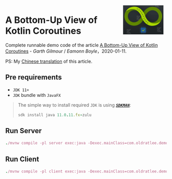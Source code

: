 <img src="kotlin-coroutines.png" vspace="10px" hspace="10px" align="right" width="25%" >

# A Bottom-Up View of Kotlin Coroutines

Complete runnable demo code of the article [A Bottom-Up View of Kotlin Coroutines](https://www.infoq.com/articles/kotlin-coroutines-bottom-up/) - _Garth Gilmour_ / _Eamonn Boyle_，2020-01-11.

PS: My [Chinese translation](https://github.com/oldratlee/translations/blob/master/kotlin-coroutines-bottom-up/README.md) of this article.

## Pre requirements

- `JDK 11+`
- `JDK` bundle with `JavaFX`

> The simple way to install required `JDK` is using [**_`SDKMAN`_**](https://sdkman.io/install):
>
> ```ruby
> sdk install java 11.0.11.fx-zulu
> ```

## Run Server

```ruby
./mvnw compile -pl server exec:java -Dexec.mainClass=com.oldratlee.demo.koroutines_bottom_up.server.ServerMainKt
```

## Run Client

```ruby
./mvnw compile -pl client exec:java -Dexec.mainClass=com.oldratlee.demo.koroutines_bottom_up.client.MyAppKt
```
